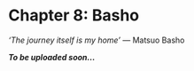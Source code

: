 # Chapter 8: Basho

*‘The journey itself is my home’* ― Matsuo Basho


**_To be uploaded soon..._**
